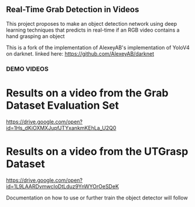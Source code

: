 ## Real-Time Grab Detection in Videos


This project proposes to make an object detection network using deep learning techniques that predicts in real-time if an RGB video contains a hand grasping an object


This is a fork of the implementation of AlexeyAB's implementation of YoloV4 on darknet. 
linked here: https://github.com/AlexeyAB/darknet





### DEMO VIDEOS


# Results on a video from the Grab Dataset Evaluation Set
https://drive.google.com/open?id=1Hs_dKiOXMXJupfJTYxankmKEhLa_U2Q0



# Results on a video from the UTGrasp Dataset 
https://drive.google.com/open?id=1L9LAARDvmwcIoDtLduz9YnWYOrOeSDeK






Documentation on how to use or further train the object detector will follow  


